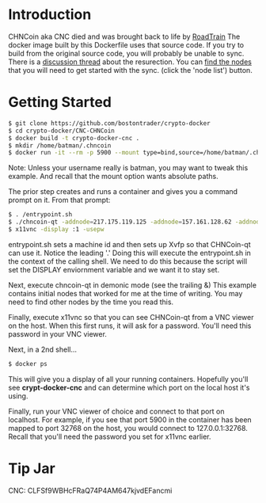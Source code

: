 # Introduction

CHNCoin aka CNC died and was brought back to life by [RoadTrain](https://github.com/RoadTrain/CHNCoin) The docker image built by this Dockerfile uses that source code.  If you try to build from the original source code, you will probably be unable to sync.  There is a [discussion thread](https://bitcointalk.org/index.php?topic=322488.0) about the resurection.  You can [find the nodes](https://chainz.cryptoid.info/cnc/#!network) that you will need to get started with the sync. (click the 'node list') button.


# Getting Started
```sh
$ git clone https://github.com/bostontrader/crypto-docker
$ cd crypto-docker/CNC-CHNCoin
$ docker build -t crypto-docker-cnc . 
$ mkdir /home/batman/.chncoin
$ docker run -it --rm -p 5900 --mount type=bind,source=/home/batman/.chncoin,destination=/root/.chncoin crypto-docker-cnc
```
Note: Unless your username really is batman, you may want to tweak this example.  And recall that the mount option wants absolute paths.

The prior step creates and runs a container and gives you a command prompt on it.  From that prompt:

```sh
$ . /entrypoint.sh
$ ./chncoin-qt -addnode=217.175.119.125 -addnode=157.161.128.62 -addnode=178.238.224.213 -addnode=192.0.244.116 &
$ x11vnc -display :1 -usepw
```
entrypoint.sh sets a machine id and then sets up Xvfp so that CHNCoin-qt can use it. Notice the leading '.' Doing this will execute the entrypoint.sh in the context of the calling shell.  We need to do this because the script will set the DISPLAY enviornment variable and we want it to stay set.

Next, execute chncoin-qt in demonic mode (see the trailing &)  This example contains initial nodes that worked for me at the time of writing. You may need to find other nodes by the time you read this.

Finally, execute x11vnc so that you can see CHNCoin-qt from a VNC viewer on the host.  When this first runs, it will ask for a password.  You'll need this password in your VNC viewer.

Next, in a 2nd shell...
```sh
$ docker ps
```
This will give you a display of all your running containers.  Hopefully you'll see **crypt-docker-cnc** and can determine which port on the local host it's using.

Finally, run your VNC viewer of choice and connect to that port on localhost.  For example, if you see that port 5900 in the container has been mapped to port 32768 on the host, you would connect to 127.0.0.1:32768.  Recall that you'll need the password you set for x11vnc earlier.

# Tip Jar

CNC: CLFSf9WBHcFRaQ74P4AM647kjvdEFancmi
